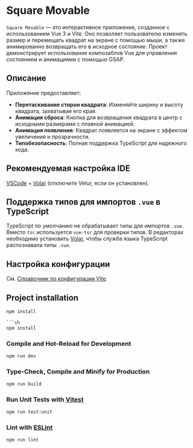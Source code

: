 # Square Movable

`Square Movable` — это интерактивное приложение, созданное с использованием Vue 3 и Vite. Оно позволяет пользователю изменять размер и перемещать квадрат на экране с помощью мыши, а также анимированно возвращать его в исходное состояние. Проект демонстрирует использование композаблов Vue для управления состоянием и анимациями с помощью GSAP.

## Описание

Приложение предоставляет:

- **Перетаскивание сторон квадрата**: Изменяйте ширину и высоту квадрата, захватывая его края.
- **Анимация сброса**: Кнопка для возвращения квадрата в центр с исходными размерами с плавной анимацией.
- **Анимация появления**: Квадрат появляется на экране с эффектом увеличения и прозрачности.
- **Типобезопасность**: Полная поддержка TypeScript для надежного кода.

## Рекомендуемая настройка IDE

[VSCode](https://code.visualstudio.com/) + [Volar](https://marketplace.visualstudio.com/items?itemName=Vue.volar) (отключите Vetur, если он установлен).

## Поддержка типов для импортов `.vue` в TypeScript

TypeScript по умолчанию не обрабатывает типы для импортов `.vue`. Вместо `tsc` используется `vue-tsc` для проверки типов. В редакторах необходимо установить [Volar](https://marketplace.visualstudio.com/items?itemName=Vue.volar), чтобы служба языка TypeScript распознавала типы `.vue`.

## Настройка конфигурации

См. [Справочник по конфигурации Vite](https://vite.dev/config/).

## Project installation

````sh
npm install

```sh
npm install
````

### Compile and Hot-Reload for Development

```sh
npm run dev
```

### Type-Check, Compile and Minify for Production

```sh
npm run build
```

### Run Unit Tests with [Vitest](https://vitest.dev/)

```sh
npm run test:unit
```

### Lint with [ESLint](https://eslint.org/)

```sh
npm run lint
```
